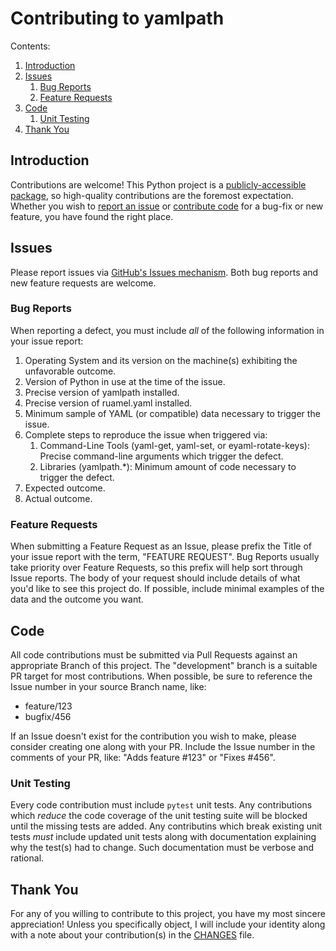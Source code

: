 # Contributing to yamlpath

Contents:

1. [Introduction](#introduction)
2. [Issues](#issues)
   1. [Bug Reports](#bug-reports)
   2. [Feature Requests](#feature-requests)
3. [Code](#code)
   1. [Unit Testing](#unit-testing)
4. [Thank You](#thank-you)

## Introduction

Contributions are welcome!  This Python project is a [publicly-accessible package](https://pypi.org/project/yamlpath/), so high-quality
contributions are the foremost expectation.  Whether you wish to [report an issue](#issues) or [contribute code](#code) for a bug-fix or
new feature, you have found the right place.

## Issues

Please report issues via [GitHub's Issues mechanism](https://github.com/wwkimball/yamlpath/issues).  Both bug reports and new feature
requests are welcome.

### Bug Reports

When reporting a defect, you must include *all* of the following information in your issue report:

1. Operating System and its version on the machine(s) exhibiting the unfavorable outcome.
2. Version of Python in use at the time of the issue.
3. Precise version of yamlpath installed.
4. Precise version of ruamel.yaml installed.
5. Minimum sample of YAML (or compatible) data necessary to trigger the issue.
6. Complete steps to reproduce the issue when triggered via:
   1. Command-Line Tools (yaml-get, yaml-set, or eyaml-rotate-keys):  Precise command-line arguments which trigger the defect.
   2. Libraries (yamlpath.*):  Minimum amount of code necessary to trigger the defect.
7. Expected outcome.
8. Actual outcome.

### Feature Requests

When submitting a Feature Request as an Issue, please prefix the Title of your issue report with the term, "FEATURE REQUEST".  Bug Reports
usually take priority over Feature Requests, so this prefix will help sort through Issue reports.  The body of your request should include
details of what you'd like to see this project do.  If possible, include minimal examples of the data and the outcome you want.

## Code

All code contributions must be submitted via Pull Requests against an appropriate Branch of this project.  The "development" branch is a
suitable PR target for most contributions.  When possible, be sure to reference the Issue number in your source Branch name, like:

* feature/123
* bugfix/456

If an Issue doesn't exist for the contribution you wish to make, please consider creating one along with your PR.  Include the Issue
number in the comments of your PR, like:  "Adds feature #123" or "Fixes #456".

### Unit Testing

Every code contribution must include `pytest` unit tests.  Any contributions which _reduce_ the code coverage of the unit testing suite
will be blocked until the missing tests are added.  Any contributins which break existing unit tests *must* include updated unit tests
along with documentation explaining why the test(s) had to change.  Such documentation must be verbose and rational.

## Thank You

For any of you willing to contribute to this project, you have my most sincere appreciation!  Unless you specifically object, I will
include your identity along with a note about your contribution(s) in the [CHANGES](CHANGES) file.
